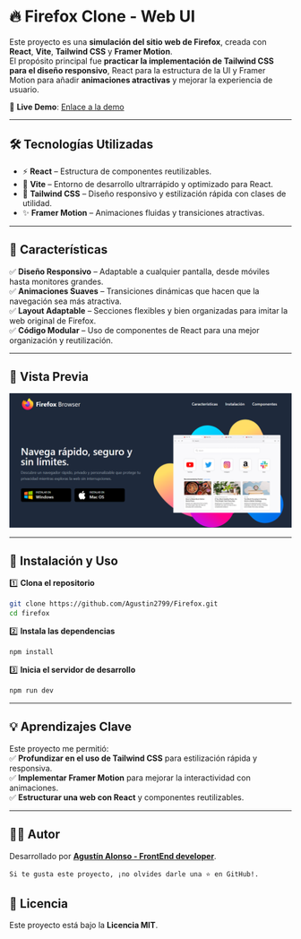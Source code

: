 # 🔥 Firefox Clone - Web UI  

Este proyecto es una **simulación del sitio web de Firefox**, creada con **React**, **Vite**, **Tailwind CSS** y **Framer Motion**.  
El propósito principal fue **practicar la implementación de Tailwind CSS para el diseño responsivo**, React para la estructura de la UI y Framer Motion para añadir **animaciones atractivas** y mejorar la experiencia de usuario.  

🚀 **Live Demo**: [Enlace a la demo](https://firefox-beta-five.vercel.app/)

---

## 🛠 Tecnologías Utilizadas  

- ⚡ **React** – Estructura de componentes reutilizables.  
- 🚀 **Vite** – Entorno de desarrollo ultrarrápido y optimizado para React.  
- 🎨 **Tailwind CSS** – Diseño responsivo y estilización rápida con clases de utilidad.  
- ✨ **Framer Motion** – Animaciones fluidas y transiciones atractivas.  

---

## 🎯 Características  

✅ **Diseño Responsivo** – Adaptable a cualquier pantalla, desde móviles hasta monitores grandes.  
✅ **Animaciones Suaves** – Transiciones dinámicas que hacen que la navegación sea más atractiva.  
✅ **Layout Adaptable** – Secciones flexibles y bien organizadas para imitar la web original de Firefox.  
✅ **Código Modular** – Uso de componentes de React para una mejor organización y reutilización.  

---

## 📸 Vista Previa  

![Captura de patntalla del sitio](./public/capturaFirefox.png)

---

## 🚀 Instalación y Uso  

1️⃣ **Clona el repositorio**  
```bash
git clone https://github.com/Agustin2799/Firefox.git
cd firefox
```
2️⃣ **Instala las dependencias**
```bash
npm install
```
3️⃣ **Inicia el servidor de desarrollo**
```bash
npm run dev
```

---

## 💡 Aprendizajes Clave  

Este proyecto me permitió:  
✅ **Profundizar en el uso de Tailwind CSS** para estilización rápida y responsiva.  
✅ **Implementar Framer Motion** para mejorar la interactividad con animaciones.  
✅ **Estructurar una web con React** y componentes reutilizables.  

---

## 🧑‍💻 Autor  

Desarrollado por **[Agustín Alonso - FrontEnd developer](https://www.linkedin.com/in/agustin-alonso-p/)**.  

`Si te gusta este proyecto, ¡no olvides darle una ⭐ en GitHub!.`

## 📜 Licencia  

Este proyecto está bajo la **Licencia MIT**.  
